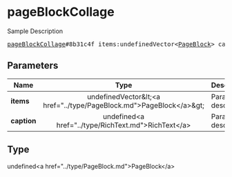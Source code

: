 # pageBlockCollage

Sample Description

<pre>
<a href="../constructor/pageBlockCollage.md">pageBlockCollage</a>#8b31c4f items:undefinedVector&lt;<a href="../type/PageBlock.md">PageBlock</a>&gt; caption:undefined<a href="../type/RichText.md">RichText</a> = undefined<a href="../type/PageBlock.md">PageBlock</a>;
</pre>

## Parameters

| Name | Type | Description |
|------|:----:|-------------|
| **items** | undefinedVector&amp;lt;&lt;a href=&#34;../type/PageBlock.md&#34;&gt;PageBlock&lt;/a&gt;&amp;gt; | Param description |
| **caption** | undefined&lt;a href=&#34;../type/RichText.md&#34;&gt;RichText&lt;/a&gt; | Param description |

## Type

undefined&lt;a href=&#34;../type/PageBlock.md&#34;&gt;PageBlock&lt;/a&gt;
